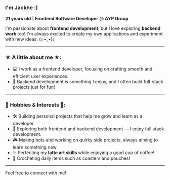 ### I'm Jackhe :)

**21 years old** | **Frontend Software Developer** @ **AYP Group**

I'm passionate about **frontend development**, but I love exploring **backend work** too! I'm always excited to create my own applications and experiment with new ideas. (ง •̀_•́)ง

---

### ★ **A little about me** ★:
- 💻 I work as a frontend developer, focusing on crafting smooth and efficient user experiences.
- 🌟 Backend development is something I enjoy, and I often build full-stack projects just for fun!

---

### 🌟 **Hobbies & Interests** 🌟:
- 🛠️ Building personal projects that help me grow and learn as a developer.
- 🚀 Exploring both frontend and backend development — I enjoy full stack development.
- 🎮 Making bots and working on quirky side projects, always aiming to learn something new.
- ✨ Perfecting my **latte art skills** while enjoying a good cup of coffee!
- 🧶 Crocheting daily items such as coasters and pouches!

---

Feel free to connect with me!


<!---
jackhefoong/jackhefoong is a ✨ special ✨ repository because its `README.md` (this file) appears on your GitHub profile.
You can click the Preview link to take a look at your changes.
--->
